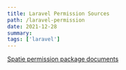 ```yaml
---
title: Laravel Permission Sources 
path: /laravel-permission
date: 2021-12-28
summary: 
tags: ['laravel']
---
```


[Spatie permission package documents](https://spatie.be/index.php/docs/laravel-permission/v5/introduction)
